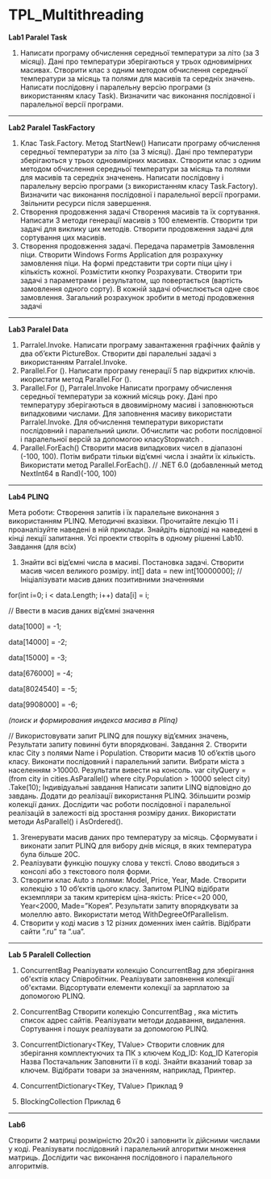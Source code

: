 # TPL_Multithreading

**Lab1 Paralel Task**
1. Написати програму обчислення середньої температури за літо (за 3 місяці). 
Дані про температури зберігаються у трьох одновимірних масивах. 
Створити клас з одним методом обчислення середньої температури за місяць та полями для масивів та середніх значень. 
Написати послідовну і паралельну версію програми (з використанням класу Task). 
Визначити час виконання послідовної і паралельної версії програми.
_________________________________________________________________________________________________________________________________________________________________________
**Lab2 Paralel TaskFactory**
1. Клас Task.Factory. Метод StartNew()
Написати програму обчислення середньої температури за літо (за 3 
місяці). Дані про температури зберігаються у трьох одновимірних 
масивах. Створити клас з одним методом обчислення середньої 
температури за місяць та полями для масивів та середніх значенень. 
Написати послідовну і паралельну версію програми (з 
використанням класу Task.Factory). Визначити час виконання 
послідовної і паралельної версії програми. Звільнити ресурси після 
завершення.
2. Створення продовження задачі
Створення масивів та їх сортування.
Написати 3 методи генерації масивів з 100 елементів. Створити три 
задачі для виклику цих методів. Створити продовження задачі для 
сортування цих масивів.
3. Створення продовження задачі. Передача параметрів
Замовлення піци. Створити Windows Forms Application для 
розрахунку замовлення піци. На формі представити три сорти піци
ціну і кількість кожної. Розмістити кнопку Розрахувати. Створити 
три задачі з параметрами і результатом, що повертається (вартість 
замовлення одного сорту). В кожній задачі обчислюється одне своє 
замовлення. Загальний розрахунок зробити в методі продовження 
задачі
_______________________________________________________________________________________________________________________________________________________________________
**Lab3 Paralel Data**
1. Parralel.Invoke. Написати програму завантаження графічних 
файлів у два об’єкти PictureBox. Створити дві паралельні задачі з 
використанням Parralel.Invoke. 
2. Parallel.For (). Написати програму генерації 5 пар відкритих 
ключів. икористати метод Parallel.For ().
3. Parallel.For (), Parralel.Invoke
Написати програму обчислення середньої температури за кожний 
місяць року. Дані про температуру зберігаються в двовимірному 
масиві і заповнюються випадковими числами. Для заповнення масиву 
використати Parralel.Invoke. Для обчислення температури 
використати послідовний і паралельний цикли.
Обчислити час роботи послідовної і паралельної версій за допомогою 
класуStopwatch .
4. Parallel.ForEach()
Створити масив випадкових чисел в діапазоні (-100, 100). Потім 
вибрати тільки від’ємні числа і знайти їх кількість. Використати 
метод Parallel.ForEach(). 
// .NET 6.0 (добавленный метод  NextInt64 в Rand)(-100, 100)
_______________________________________________________________________________________________________________________________________________________________________
**Lab4 PLINQ**

Мета роботи: Створення запитів і їх паралельне виконання з використанням 
PLINQ. Методичні вказівки.
Прочитайте лекцію 11 і проаналізуйте наведені в ній приклади. Знайдіть 
відповіді на наведені в кінці лекції запитання. 
Усі проекти створіть в одному рішенні Lab10.
Завдання (для всіх)
1. Знайти всі від’ємні числа в масиві.
Постановка задачі.
Створити масив чисел великого розміру. 
int[] data = new int[10000000]; 
// Ініціалізувати масив даних позитивними значеннями 

for(int i=0; i < data.Length; i++) data[i] = i; 

// Ввести в масив даних від’ємні значення

data[1000] = -1; 

data[14000] = -2; 

data[15000] = -3; 

data[676000] = -4; 

data[8024540] = -5; 

data[9908000] = -6; 

_(поиск и формирования индекса масива в Plinq)_


// Використовувати запит PLINQ для пошуку від’ємних значень, 
Результати запиту повинні бути впорядковані.
Завдання 2. Створити клас City з полями Name і Population. Створити
масив 10 об’єктів цього класу. Виконати послідовний і паралельний запити. 
Вибрати міста з населенням >10000.
Результати вивести на консоль.
var cityQuery = (from city in cities.AsParallel()
 where city.Population > 10000
select city)
 .Take(10);
Індивідуальні завдання
Написати запити LINQ відповідно до завдань. Додати до реалізації 
використання PLINQ. Збільшити розмір колекції даних. Дослідити час роботи 
послідовної і паралельної реалізацій в залежості від зростання розміру 
даних. Використати методи AsParallel() і AsOrdered().


1. Згенерувати масив даних про температуру за місяць. Сформувати 
і виконати запит PLINQ для вибору днів місяця, в яких 
температура була більше 20С.
2. Реалізувати функцію пошуку слова у тексті. Слово вводиться з 
консолі або з текстового поля форми.
3. Створити клас Auto з полями: Model, Price, Year, Made. Створити 
колекцію з 10 об’єктів цього класу. Запитом PLINQ відібрати 
екземпляри за таким критерієм ціна-якість: Price<=20 000, 
Year<2000, Made=”Корея”. Результати запиту впорядкувати за 
молеллю авто. Використати метод WithDegreeOfParallelism. 
4. Створити у коді масив з 12 різних доменних імен сайтів. 
Відібрати сайти “.ru” та “.ua”.
_______________________________________________________________________________________________________________________________________________________________________

**Lab 5 Paralell Collection**
1. ConcurrentBag<T> 
 Реалізувати колекцію ConcurrentBag<T> для зберігання об'єктів класу Співробітник. 
 Реалізувати заповнення колекції об'єктами. 
 Відсортувати елементи колекції за зарплатою за допомогою 
 PLINQ. 
2. ConcurrentBag<T> 
 Створити колекцію ConcurrentBag <string>, яка містить список адрес сайтів. 
 Реалізувати методи додавання, видалення. 
 Сортування і пошук реалізувати за допомогою PLINQ. 
 
3. ConcurrentDictionary<TKey, TValue> 
Створити словник для зберігання комплектуючих та ПК з ключем 
Код_ID:
Код_ID Категорія Назва Постачальник
Заповнити її в коді. Знайти вказаний товар за ключем. Відібрати 
товари за значенням, наприклад, Принтер.
4. ConcurrentDictionary<TKey, TValue> 
Приклад 9
5. BlockingCollection<T>
 Приклад 6
_______________________________________________________________________________________________________________________________________________________________________
 **Lab6**
 
 Створити 2 матриці розмірністю 20x20 і заповнити їх дійсними 
числами у коді. Реалізувати послідовний і паралельний алгоритми множення 
матриць. Дослідити час виконання послідовного і паралельного алгоритмів.
